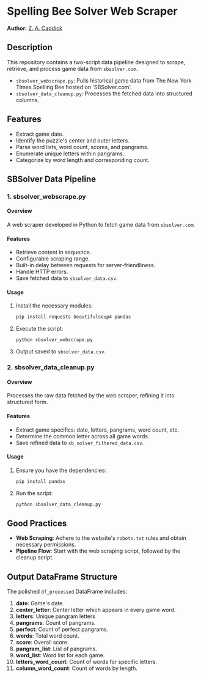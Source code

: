 # Spelling Bee Solver Web Scraper

**Author:** [Z. A. Caddick](https://zacharycaddick.com/)

## Description

This repository contains a two-script data pipeline designed to scrape, retrieve, and process game data from `sbsolver.com`.
- `sbsolver_webscrape.py`: Pulls historical game data from The New York Times Spelling Bee hosted on 'SBSolver.com'.
- `sbsolver_data_cleanup.py`: Processes the fetched data into structured columns.

## Features

- Extract game date.
- Identify the puzzle's center and outer letters.
- Parse word lists, word count, scores, and pangrams.
- Enumerate unique letters within pangrams.
- Categorize by word length and corresponding count.

## SBSolver Data Pipeline

### 1. sbsolver_webscrape.py

#### Overview
A web scraper developed in Python to fetch game data from `sbsolver.com`.

#### Features
- Retrieve content in sequence.
- Configurable scraping range.
- Built-in delay between requests for server-friendliness.
- Handle HTTP errors.
- Save fetched data to `sbsolver_data.csv`.

#### Usage
1. Install the necessary modules:
    ```bash
    pip install requests beautifulsoup4 pandas
    ```
2. Execute the script:
    ```bash
    python sbsolver_webscrape.py
    ```
3. Output saved to `sbsolver_data.csv`.

### 2. sbsolver_data_cleanup.py

#### Overview
Processes the raw data fetched by the web scraper, refining it into structured form.

#### Features
- Extract game specifics: date, letters, pangrams, word count, etc.
- Determine the common letter across all game words.
- Save refined data to `sb_solver_filtered_data.csv`.

#### Usage
1. Ensure you have the dependencies:
    ```bash
    pip install pandas
    ```
2. Run the script:
    ```bash
    python sbsolver_data_cleanup.py
    ```

## Good Practices
- **Web Scraping**: Adhere to the website's `robots.txt` rules and obtain necessary permissions.
- **Pipeline Flow**: Start with the web scraping script, followed by the cleanup script.

## Output DataFrame Structure

The polished `df_processed` DataFrame includes:
1. **date**: Game's date.
2. **center_letter**: Center letter which appears in every game word.
3. **letters**: Unique pangram letters
4. **pangrams**: Count of pangrams.
5. **perfect**: Count of perfect pangrams.
6. **words**: Total word count.
7. **score**: Overall score.
8. **pangram_list**: List of pangrams.
9. **word_list**: Word list for each game.
10. **letters_word_count**: Count of words for specific letters.
11. **column_word_count**: Count of words by length.
